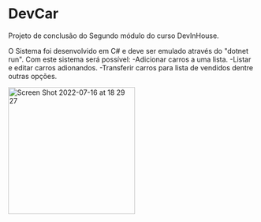 # DevCar
Projeto de conclusão do Segundo módulo do curso DevInHouse.

O Sistema foi desenvolvido em C# e deve ser emulado através do "dotnet run".
Com este sistema será possível:
-Adicionar carros a uma lista.
-Listar e editar carros adionandos.
-Transferir carros para lista de vendidos dentre outras opções.

<img width="257" alt="Screen Shot 2022-07-16 at 18 29 27" src="https://user-images.githubusercontent.com/100646597/179372522-e6c78007-5887-40ee-8e90-b51d39fa0158.png">

